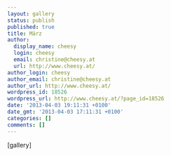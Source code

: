 ```yaml
---
layout: gallery
status: publish
published: true
title: März
author:
  display_name: cheesy
  login: cheesy
  email: christine@cheesy.at
  url: http://www.cheesy.at/
author_login: cheesy
author_email: christine@cheesy.at
author_url: http://www.cheesy.at/
wordpress_id: 18526
wordpress_url: http://www.cheesy.at/?page_id=18526
date: '2013-04-03 19:11:31 +0100'
date_gmt: '2013-04-03 17:11:31 +0100'
categories: []
comments: []
---
```

[gallery]
